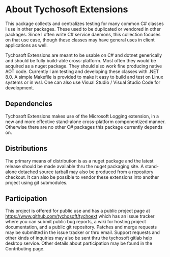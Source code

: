 # About Tychosoft Extensions

This package collects and centralizes testing for many common C# classes I use
in other packages. These used to be duplicated or vendored in other packages.
Since I often write C# service daemons, this collection focuses on that use
case, though these classes may have general uses in client applications as
well.

Tychosoft Extensions are meant to be usable on C# and dotnet generically and
should be fully build-able cross-platform. Most often they would be acquired as
a nuget package. They should also work fine producing native AOT code.
Currently I am testing and developing these classes with .NET 8.0. A simple
Makefile is provided to make it easy to build and test on Linux systems or in
wsl. One can also use Visual Studio / Visual Studio Code for development.

## Dependencies

Tychosoft Extensions makes use of the Microsoft Logging extension, in a new and
more effective stand-alone cross-platform componentized manner. Otherwise there
are no other C# packages this package currently depends on.

## Distributions

The primary means of distribution is as a nuget package and the latest release
should be made available thru the nuget packaging site. A stand-alone detached
source tarball may also be produced from a repository checkout. It can also be
possible to vendor these extensions into another project using git submodules.

## Participation

This project is offered for public use and has a public project page at
https://www.github.com/tychosoft/tychoext which has an issue tracker where you
can submit public bug reports, a wiki for hosting project documentation, and a
public git repository. Patches and merge requests may be submitted in the issue
tracker or thru email. Support requests and other kinds of inquiries may also
be sent thru the tychosoft gitlab help desktop service. Other details about
participation may be found in the Contributing page.

